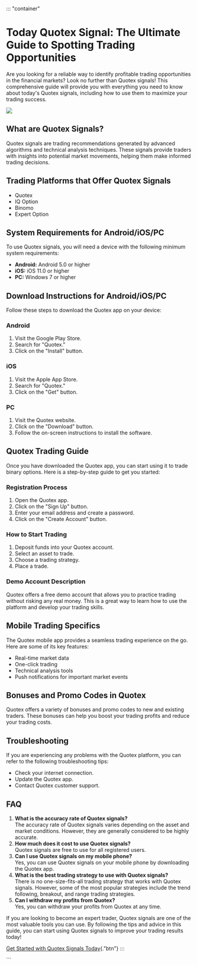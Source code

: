 ::: \"container\"
# Today Quotex Signal: The Ultimate Guide to Spotting Trading Opportunities

Are you looking for a reliable way to identify profitable trading
opportunities in the financial markets? Look no further than Quotex
signals! This comprehensive guide will provide you with everything you
need to know about today\'s Quotex signals, including how to use them to
maximize your trading success.

[![](https://static.quotex.io/files/4_en/300_250.jpg)](https://traff.sbs/brokerqxlid)

## What are Quotex Signals?

Quotex signals are trading recommendations generated by advanced
algorithms and technical analysis techniques. These signals provide
traders with insights into potential market movements, helping them make
informed trading decisions.

## Trading Platforms that Offer Quotex Signals

-   Quotex
-   IQ Option
-   Binomo
-   Expert Option

## System Requirements for Android/iOS/PC

To use Quotex signals, you will need a device with the following minimum
system requirements:

-   **Android:** Android 5.0 or higher
-   **iOS:** iOS 11.0 or higher
-   **PC:** Windows 7 or higher

## Download Instructions for Android/iOS/PC

Follow these steps to download the Quotex app on your device:

### Android

1.  Visit the Google Play Store.
2.  Search for "Quotex."
3.  Click on the "Install" button.

### iOS

1.  Visit the Apple App Store.
2.  Search for "Quotex."
3.  Click on the "Get" button.

### PC

1.  Visit the Quotex website.
2.  Click on the "Download" button.
3.  Follow the on-screen instructions to install the software.

## Quotex Trading Guide

Once you have downloaded the Quotex app, you can start using it to trade
binary options. Here is a step-by-step guide to get you started:

### Registration Process

1.  Open the Quotex app.
2.  Click on the "Sign Up" button.
3.  Enter your email address and create a password.
4.  Click on the "Create Account" button.

### How to Start Trading

1.  Deposit funds into your Quotex account.
2.  Select an asset to trade.
3.  Choose a trading strategy.
4.  Place a trade.

### Demo Account Description

Quotex offers a free demo account that allows you to practice trading
without risking any real money. This is a great way to learn how to use
the platform and develop your trading skills.

## Mobile Trading Specifics

The Quotex mobile app provides a seamless trading experience on the go.
Here are some of its key features:

-   Real-time market data
-   One-click trading
-   Technical analysis tools
-   Push notifications for important market events

## Bonuses and Promo Codes in Quotex

Quotex offers a variety of bonuses and promo codes to new and existing
traders. These bonuses can help you boost your trading profits and
reduce your trading costs.

## Troubleshooting

If you are experiencing any problems with the Quotex platform, you can
refer to the following troubleshooting tips:

-   Check your internet connection.
-   Update the Quotex app.
-   Contact Quotex customer support.

## FAQ

1.  **What is the accuracy rate of Quotex signals?**\
    The accuracy rate of Quotex signals varies depending on the asset
    and market conditions. However, they are generally considered to be
    highly accurate.
2.  **How much does it cost to use Quotex signals?**\
    Quotex signals are free to use for all registered users.
3.  **Can I use Quotex signals on my mobile phone?**\
    Yes, you can use Quotex signals on your mobile phone by downloading
    the Quotex app.
4.  **What is the best trading strategy to use with Quotex signals?**\
    There is no one-size-fits-all trading strategy that works with
    Quotex signals. However, some of the most popular strategies include
    the trend following, breakout, and range trading strategies.
5.  **Can I withdraw my profits from Quotex?**\
    Yes, you can withdraw your profits from Quotex at any time.

If you are looking to become an expert trader, Quotex signals are one of
the most valuable tools you can use. By following the tips and advice in
this guide, you can start using Quotex signals to improve your trading
results today!

[Get Started with Quotex Signals
Today](\%22https://traff.sbs/brokerqxlid\%22){."btn"}
:::

\`\`\`

